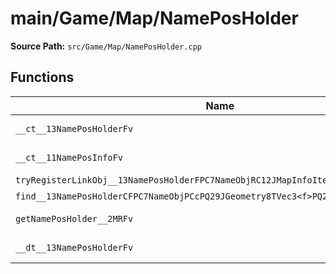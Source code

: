 # main/Game/Map/NamePosHolder

**Source Path:** `src/Game/Map/NamePosHolder.cpp`

## Functions

| Name | Address | Match % |
|------|---------|---------|
| `__ct__13NamePosHolderFv` | `0x801898EC` | :white_check_mark: (100.0%) |
| `__ct__11NamePosInfoFv` | `0x801899BC` | :white_check_mark: (100.0%) |
| `tryRegisterLinkObj__13NamePosHolderFPC7NameObjRC12JMapInfoIter` | `0x801899C0` | :x: (0.0%) |
| `find__13NamePosHolderCFPC7NameObjPCcPQ29JGeometry8TVec3<f>PQ29JGeometry8TVec3<f>` | `0x80189AA8` | :x: (0.0%) |
| `getNamePosHolder__2MRFv` | `0x80189B74` | :white_check_mark: (100.0%) |
| `__dt__13NamePosHolderFv` | `0x80189B9C` | :white_check_mark: (100.0%) |